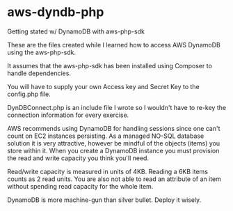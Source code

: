 aws-dyndb-php
=============

Getting stated w/ DynamoDB with aws-php-sdk

These are the files created while I learned how to access AWS DynamoDB
using the aws-php-sdk.

It assumes that the aws-php-sdk has been installed using Composer to
handle dependencies.

You will have to supply your own Access key and Secret Key to the config.php 
file.

DynDBConnect.php is an include file I wrote so I wouldn't have to re-key the 
connection information for every exercise.

AWS recommends using DynamoDB for handling sessions since one can't count on 
EC2 instances persisting. As a managed NO-SQL database solution it is very attractive, 
however be mindful of the objects (items) you store within it. When you create a 
DynamoDB instance you must provision the read and write capacity you think you'll need.

Read/write capacity is measured in units of 4KB. Reading a 6KB items counts as 2 read units.
You are also not able to read an attribute of an item without spending read capacity for the 
whole item. 

DynamoDB is more machine-gun than silver bullet. Deploy it wisely.

